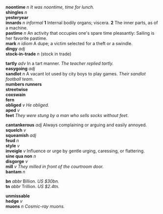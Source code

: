 

__noontime__ _n_ _It was noontime, time for lunch._  
__shingles__ _n_  
__yesteryear__  
__innards__ _n_ _informal_ __1__ Internal bodily organs; viscera. __2__ The inner parts, as of a machine.  
__pastime__ _n_  An activity that occupies one's spare time pleasantly: Sailing is her favorite pastime.  
__mark__ _n_ _idiom_ A dupe; a victim selected for a theft or a swindle.  
__dingy__ _adj_  
__stock-in-trade__ _n_ (stock in trade)  

__tartly__ _adv_ In a tart manner. _The teacher replied tartly._  
__easygoing__ _adj_  
__sandlot__ _n_ A vacant lot used by city boys to play games. _Their sandlot football team._  
__numbers runners__  
__streetwise__  
__coxswain__  
__fern__  
__obliged__ _v_ _He obliged._  
__aped__ _v_  
__feet__ _They were stung by a man who sells socks without feet._  

__cantankerous__ _adj_ Always complaining or arguing and easily annoyed.  
__squelch__ _v_  
__squeamish__ _adj_  
__feud__ _n_  
__style__ _v_  
__inveigle__ _v_ Influence or urge by gentle urging, caressing, or flattering.  
__sine qua non__ _n_  
__disgorge__ _v_  
__mill__ _v_ _They milled in front of the courtroom door._  
__bantam__ _n_  

__bn__ _abbr_ Billion. _US $30bn._  
__tn__ _abbr_ Trillion. _US $2.4tn._  

__unmissable__  
__hedge__ _v_  
__muons__ _n_ _Cosmic-ray muons._  
